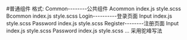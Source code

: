 #普通组件
  格式:
    Common--------公共组件
      Acommon
        index.js
        style.scss
      Bcommon
        index.js
        style.scss
    Login----------登录页面
      Input
        index.js
        style.scss
      Password
        index.js
        style.scss
    Register--------注册页面
      Input
        index.js
        style.scss
      Password
        index.js
        style.scss
    ...
   采用驼峰写法
